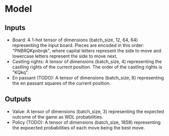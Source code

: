 # Model

## Inputs

- Board: A 1-hot tensor of dimensions (batch_size, 12, 64, 64) representing the input board. Pieces are encoded in this order: "PNBRQKpnbrqk", where capital letters represent the side to move and lowercase letters represent the side to move next.
- Castling rights: A tensor of dimensions (batch_size, 4) representing the castling rights of the current position. The order of the castling rights is "KQkq".
- En passant (TODO): A tensor of dimensions (batch_size, 8) representing the en passant squares of the current position.

## Outputs

- Value: A tensor of dimensions (batch_size, 3) representing the expected outcome of the game as WDL probabilities.
- Policy (TODO): A tensor of dimensions (batch_size, 1858) representing the expoected probabilities of each move being the best move.
